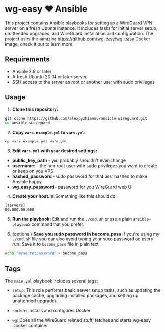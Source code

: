 # wg-easy ❤️ Ansible

This project contains Ansible playbooks for setting up a WireGuard VPN server on a fresh Ubuntu instance. It includes tasks for initial server setup, unattended upgrades, and WireGuard installation and configuration. The project uses the amazing https://github.com/wg-easy/wg-easy Docker image, check it out to learn more

## Requirements

- Ansible 2.9 or later
- A fresh Ubuntu 20.04 or later server
- SSH access to the server as root or another user with sudo privileges

## Usage

1. **Clone this repository:**

```bash
git clone https://github.com/alexpyzhianov/ansible-wireguard.git
cd ansible-wireguard
```

2. **Copy `vars.example.yml` to `vars.yml`:**

```bash
cp vars.example.yml vars.yml
```

3. **Edit `vars.yml` with your desired settings:**

* **public_key_path** - you probably shouldn't even change
* **username**: - the non-root user with sudo privileges you want to create or keep on you VPS
* **hashed_password** - sudo password for that user hashed to make Ansible happy
* **wg_easy_password** - password for you WireGuard web UI

4. **Create your host.ini**
Something like this should do:
```
[servers]
00.000.00.000
```

5. **Run the playbook:**
Edit and run the `./cmd.sh` or use a plain `ansible-playbook` command that you prefer.

6. (optional) **Save you sudo password in become_pass**
If you're using my `./cmd.sh` file you can also avoid typing your sudo password on every run. Save it to `become_pass` file in plain text

```bash
echo "mysecretpassword" > become_pass
```

## Tags

The `main.yml` playbook includes several tags:

- `setup`: This role performs basic server setup tasks, such as updating the package cache, upgrading installed packages, and setting up unattended upgrades.

- `docker`: Installs and configures Docker

- `wg`: Does all the WireGuard related stuff, fetches and starts wg-easy Docker container
